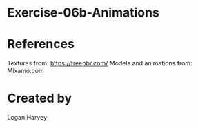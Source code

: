 # Exercise-06b-Animations

# References

Textures from: https://freepbr.com/
Models and animations from: Mixamo.com

# Created by 
Logan Harvey
